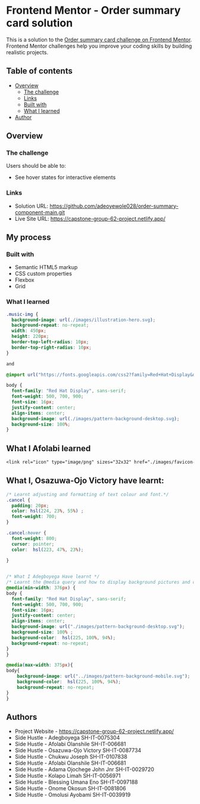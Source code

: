 # Frontend Mentor - Order summary card solution

This is a solution to the [Order summary card challenge on Frontend Mentor](https://www.frontendmentor.io/challenges/order-summary-component-QlPmajDUj). Frontend Mentor challenges help you improve your coding skills by building realistic projects. 

## Table of contents

- [Overview](#overview)
  - [The challenge](#the-challenge)
  - [Links](#links)
  - [Built with](#built-with)
  - [What I learned](#what-i-learned)
- [Author](#author)


## Overview

### The challenge

Users should be able to:

- See hover states for interactive elements



### Links

- Solution URL: https://github.com/adeoyewole028/order-summary-component-main.git
- Live Site URL: https://capstone-group-62-project.netlify.app/

## My process

### Built with

- Semantic HTML5 markup
- CSS custom properties
- Flexbox
- Grid

### What I learned

```css
.music-img {
  background-image: url(./images/illustration-hero.svg);
  background-repeat: no-repeat;
  width: 450px;
  height: 220px;
  border-top-left-radius: 10px;
  border-top-right-radius: 10px;
}

and

@import url("https://fonts.googleapis.com/css2?family=Red+Hat+Display&display=swap");

body {
  font-family: "Red Hat Display", sans-serif;
  font-weight: 500, 700, 900;
  font-size: 16px;
  justify-content: center;
  align-items: center;
  background-image: url(./images/pattern-background-desktop.svg);
  background-size: 100%;
}
```
## What I Afolabi learned
```css
<link rel="icon" type="image/png" sizes="32x32" href="./images/favicon-32x32.png" />
```

## What I, Osazuwa-Ojo Victory have learnt:

```css
/* Learnt adjusting and formatting of text colour and font.*/
.cancel {
  padding: 20px;
  color: hsl(224, 23%, 55%) ;
  font-weight: 700;
}

.cancel:hover {
  font-weight: 800;
  cursor: pointer;
  color:  hsl(223, 47%, 23%); 
  
}


/* What I Adegboyega Have learnt */
/* Learnt the @media query and how to display background pictures and colour*/
@media(min-width: 376px) {
body {
  font-family: "Red Hat Display", sans-serif;
  font-weight: 500, 700, 900;
  font-size: 16px;
  justify-content: center;
  align-items: center;
  background-image: url("./images/pattern-background-desktop.svg");
  background-size: 100% ;
  background-color:  hsl(225, 100%, 94%);
  background-repeat: no-repeat;
}
}

@media(max-width: 375px){
body{
    background-image: url("../images/pattern-background-mobile.svg");
    background-color:  hsl(225, 100%, 94%);
    background-repeat: no-repeat;
}
}
```

## Authors

- Project Website - https://capstone-group-62-project.netlify.app/
- Side Hustle - Adegboyega SH-IT-0075304
- Side Hustle - Afolabi Olanshile SH-IT-006681
- Side Hustle - Osazuwa-Ojo Victory SH-IT-0087734
- Side Hustle - Chukwu Joseph SH-IT-0107838
- Side Hustle - Afolabi Olanshile SH-IT-006681
- Side Hustle - Adama Ojochege John Jnr SH-IT-0029720
- Side Hustle - Kolapo Limah SH-IT-0056971
- Side Hustle - Blessing Umana Eno SH-IT-0097188
- Side Hustle - Onome Okosun SH-IT-0081806
- Side Hustle - Omolusi Ayobami SH-IT-0039919

